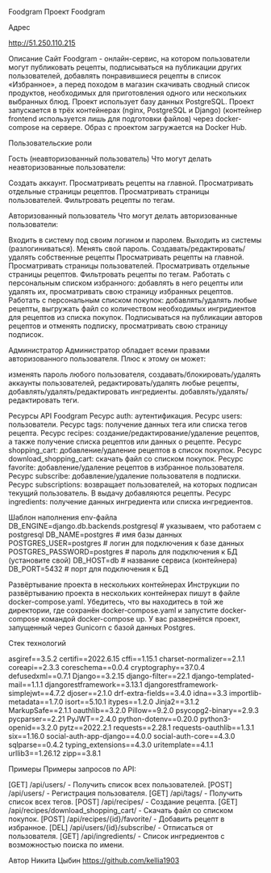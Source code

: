 Foodgram
Проект Foodgram

Адрес

http://51.250.110.215

Описание
Cайт Foodgram - онлайн-сервис, на котором пользователи могут публиковать рецепты, подписываться на публикации других пользователей, добавлять понравившиеся рецепты в список «Избранное», а перед походом в магазин скачивать сводный список продуктов, необходимых для приготовления одного или нескольких выбранных блюд. Проект использует базу данных PostgreSQL. Проект запускается в трёх контейнерах (nginx, PostgreSQL и Django) (контейнер frontend используется лишь для подготовки файлов) через docker-compose на сервере. Образ с проектом загружается на Docker Hub.

Пользовательские роли

Гость (неавторизованный пользователь)
Что могут делать неавторизованные пользователи:

Создать аккаунт.
Просматривать рецепты на главной.
Просматривать отдельные страницы рецептов.
Просматривать страницы пользователей.
Фильтровать рецепты по тегам.

Авторизованный пользователь
Что могут делать авторизованные пользователи:

Входить в систему под своим логином и паролем.
Выходить из системы (разлогиниваться).
Менять свой пароль.
Создавать/редактировать/удалять собственные рецепты
Просматривать рецепты на главной.
Просматривать страницы пользователей.
Просматривать отдельные страницы рецептов.
Фильтровать рецепты по тегам.
Работать с персональным списком избранного: добавлять в него рецепты или удалять их, просматривать свою страницу избранных рецептов.
Работать с персональным списком покупок: добавлять/удалять любые рецепты, выгружать файл со количеством необходимых ингридиентов для рецептов из списка покупок.
Подписываться на публикации авторов рецептов и отменять подписку, просматривать свою страницу подписок.

Администратор
Администратор обладает всеми правами авторизованного пользователя. Плюс к этому он может:

изменять пароль любого пользователя,
создавать/блокировать/удалять аккаунты пользователей,
редактировать/удалять любые рецепты,
добавлять/удалять/редактировать ингредиенты.
добавлять/удалять/редактировать теги.

Ресурсы API Foodgram
Ресурс auth: аутентификация.
Ресурс users: пользователи.
Ресурс tags: получение данных тега или списка тегов рецепта.
Ресурс recipes: создание/редактирование/удаление рецептов, а также получение списка рецептов или данных о рецепте.
Ресурс shopping_cart: добавление/удаление рецептов в список покупок.
Ресурс download_shopping_cart: cкачать файл со списком покупок.
Ресурс favorite: добавление/удаление рецептов в избранное пользователя.
Ресурс subscribe: добавление/удаление пользователя в подписки.
Ресурс subscriptions: возвращает пользователей, на которых подписан текущий пользователь. В выдачу добавляются рецепты.
Ресурс ingredients: получение данных ингредиента или списка ингредиентов.

Шаблон наполнения env-файла
DB_ENGINE=django.db.backends.postgresql # указываем, что работаем с postgresql
DB_NAME=postgres # имя базы данных
POSTGRES_USER=postgres # логин для подключения к базе данных
POSTGRES_PASSWORD=postgres # пароль для подключения к БД (установите свой)
DB_HOST=db # название сервиса (контейнера) DB_PORT=5432 # порт для подключения к БД

Развёртывание проекта в нескольких контейнерах
Инструкции по развёртыванию проекта в нескольких контейнерах пишут в файле docker-compose.yaml. Убедитесь, что вы находитесь в той же директории, где сохранён docker-compose.yaml и запустите docker-compose командой docker-compose up. У вас развернётся проект, запущенный через Gunicorn с базой данных Postgres.

Стек технологий

asgiref==3.5.2
certifi==2022.6.15
cffi==1.15.1
charset-normalizer==2.1.1
coreapi==2.3.3
coreschema==0.0.4
cryptography==37.0.4
defusedxml==0.7.1
Django==3.2.15
django-filter==22.1
django-templated-mail==1.1.1
djangorestframework==3.13.1
djangorestframework-simplejwt==4.7.2
djoser==2.1.0
drf-extra-fields==3.4.0
idna==3.3
importlib-metadata==1.7.0
isort==5.10.1
itypes==1.2.0
Jinja2==3.1.2
MarkupSafe==2.1.1
oauthlib==3.2.0
Pillow==9.2.0
psycopg2-binary==2.9.3
pycparser==2.21
PyJWT==2.4.0
python-dotenv==0.20.0
python3-openid==3.2.0
pytz==2022.2.1
requests==2.28.1
requests-oauthlib==1.3.1
six==1.16.0
social-auth-app-django==4.0.0
social-auth-core==4.3.0
sqlparse==0.4.2
typing_extensions==4.3.0
uritemplate==4.1.1
urllib3==1.26.12
zipp==3.8.1

Примеры
Примеры запросов по API:

[GET] /api/users/ - Получить список всех пользователей.
[POST] /api/users/ - Регистрация пользователя.
[GET] /api/tags/ - Получить список всех тегов.
[POST] /api/recipes/ - Создание рецепта.
[GET] /api/recipes/download_shopping_cart/ - Скачать файл со списком покупок.
[POST] /api/recipes/{id}/favorite/ - Добавить рецепт в избранное.
[DEL] /api/users/{id}/subscribe/ - Отписаться от пользователя.
[GET] /api/ingredients/ - Список ингредиентов с возможностью поиска по имени.

Автор
Никита Цыбин https://github.com/kellia1903